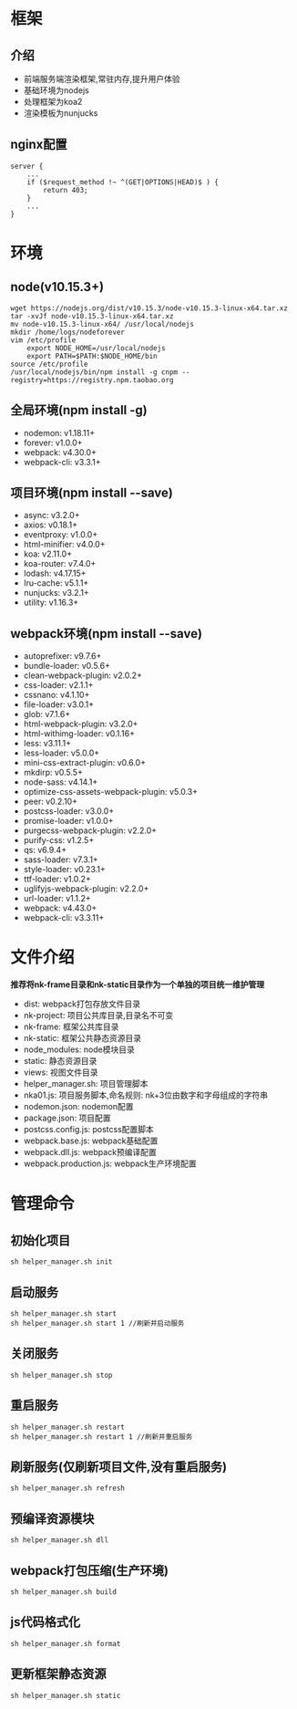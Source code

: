 # 框架
## 介绍
- 前端服务端渲染框架,常驻内存,提升用户体验
- 基础环境为nodejs
- 处理框架为koa2
- 渲染模板为nunjucks
## nginx配置
    server {
        ...
        if ($request_method !~ ^(GET|OPTIONS|HEAD)$ ) {
            return 403;
        }
        ...
    }

# 环境
## node(v10.15.3+)
    wget https://nodejs.org/dist/v10.15.3/node-v10.15.3-linux-x64.tar.xz
    tar -xvJf node-v10.15.3-linux-x64.tar.xz
    mv node-v10.15.3-linux-x64/ /usr/local/nodejs
    mkdir /home/logs/nodeforever
    vim /etc/profile
        export NODE_HOME=/usr/local/nodejs
        export PATH=$PATH:$NODE_HOME/bin
    source /etc/profile
    /usr/local/nodejs/bin/npm install -g cnpm --registry=https://registry.npm.taobao.org
## 全局环境(npm install -g)
- nodemon: v1.18.11+
- forever: v1.0.0+
- webpack: v4.30.0+
- webpack-cli: v3.3.1+
## 项目环境(npm install --save)
- async: v3.2.0+
- axios: v0.18.1+
- eventproxy: v1.0.0+
- html-minifier: v4.0.0+
- koa: v2.11.0+
- koa-router: v7.4.0+
- lodash: v4.17.15+
- lru-cache: v5.1.1+
- nunjucks: v3.2.1+
- utility: v1.16.3+
## webpack环境(npm install --save)
- autoprefixer: v9.7.6+
- bundle-loader: v0.5.6+
- clean-webpack-plugin: v2.0.2+
- css-loader: v2.1.1+
- cssnano: v4.1.10+
- file-loader: v3.0.1+
- glob: v7.1.6+
- html-webpack-plugin: v3.2.0+
- html-withimg-loader: v0.1.16+
- less: v3.11.1+
- less-loader: v5.0.0+
- mini-css-extract-plugin: v0.6.0+
- mkdirp: v0.5.5+
- node-sass: v4.14.1+
- optimize-css-assets-webpack-plugin: v5.0.3+
- peer: v0.2.10+
- postcss-loader: v3.0.0+
- promise-loader: v1.0.0+
- purgecss-webpack-plugin: v2.2.0+
- purify-css: v1.2.5+
- qs: v6.9.4+
- sass-loader: v7.3.1+
- style-loader: v0.23.1+
- ttf-loader: v1.0.2+
- uglifyjs-webpack-plugin: v2.2.0+
- url-loader: v1.1.2+
- webpack: v4.43.0+
- webpack-cli: v3.3.11+

# 文件介绍
**推荐将nk-frame目录和nk-static目录作为一个单独的项目统一维护管理**

- dist: webpack打包存放文件目录
- nk-project: 项目公共库目录,目录名不可变
- nk-frame: 框架公共库目录
- nk-static: 框架公共静态资源目录
- node_modules: node模块目录
- static: 静态资源目录
- views: 视图文件目录
- helper_manager.sh: 项目管理脚本
- nka01.js: 项目服务脚本,命名规则: nk+3位由数字和字母组成的字符串
- nodemon.json: nodemon配置
- package.json: 项目配置
- postcss.config.js: postcss配置脚本
- webpack.base.js: webpack基础配置
- webpack.dll.js: webpack预编译配置
- webpack.production.js: webpack生产环境配置

# 管理命令
## 初始化项目
    sh helper_manager.sh init
## 启动服务
    sh helper_manager.sh start
    sh helper_manager.sh start 1 //刷新并启动服务
## 关闭服务
    sh helper_manager.sh stop
## 重启服务
    sh helper_manager.sh restart
    sh helper_manager.sh restart 1 //刷新并重启服务
## 刷新服务(仅刷新项目文件,没有重启服务)
    sh helper_manager.sh refresh
## 预编译资源模块
    sh helper_manager.sh dll
## webpack打包压缩(生产环境)
    sh helper_manager.sh build
## js代码格式化
    sh helper_manager.sh format
## 更新框架静态资源
    sh helper_manager.sh static